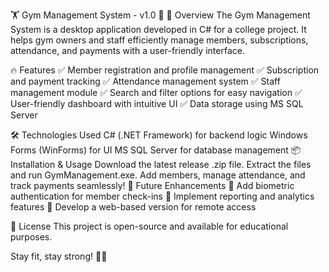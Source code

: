 🏋️ Gym Management System - v1.0 🚀
📌 Overview
The Gym Management System is a desktop application developed in C# for a college project. It helps gym owners and staff efficiently manage members, subscriptions, attendance, and payments with a user-friendly interface.

🔥 Features
✅ Member registration and profile management
✅ Subscription and payment tracking
✅ Attendance management system
✅ Staff management module
✅ Search and filter options for easy navigation
✅ User-friendly dashboard with intuitive UI
✅ Data storage using MS SQL Server

🛠️ Technologies Used
C# (.NET Framework) for backend logic
Windows Forms (WinForms) for UI
MS SQL Server for database management
📦 Installation & Usage
Download the latest release .zip file.
Extract the files and run GymManagement.exe.
Add members, manage attendance, and track payments seamlessly!
🎯 Future Enhancements
🔹 Add biometric authentication for member check-ins
🔹 Implement reporting and analytics features
🔹 Develop a web-based version for remote access

📜 License
This project is open-source and available for educational purposes.

Stay fit, stay strong! 💪🔥
